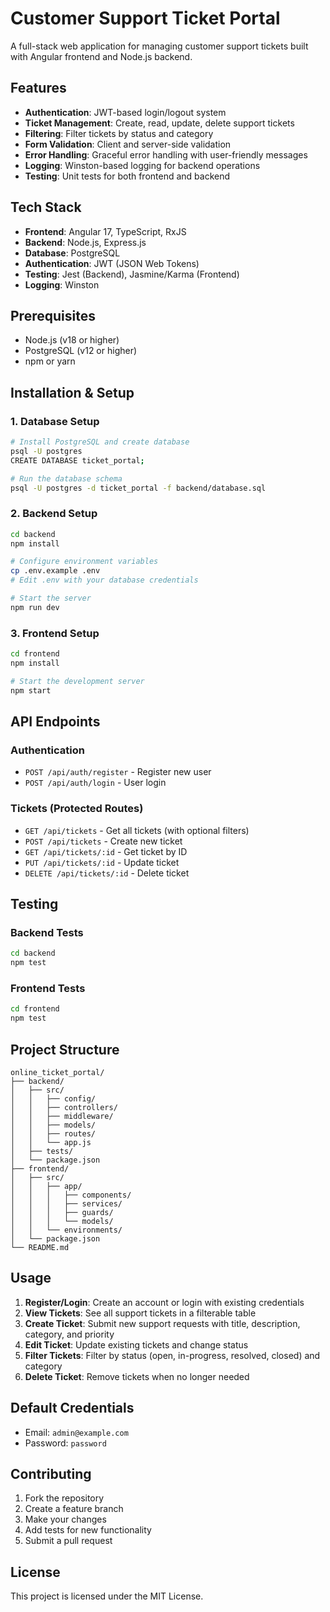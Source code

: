 # Customer Support Ticket Portal

A full-stack web application for managing customer support tickets built with Angular frontend and Node.js backend.

## Features

- **Authentication**: JWT-based login/logout system
- **Ticket Management**: Create, read, update, delete support tickets
- **Filtering**: Filter tickets by status and category
- **Form Validation**: Client and server-side validation
- **Error Handling**: Graceful error handling with user-friendly messages
- **Logging**: Winston-based logging for backend operations
- **Testing**: Unit tests for both frontend and backend

## Tech Stack

- **Frontend**: Angular 17, TypeScript, RxJS
- **Backend**: Node.js, Express.js
- **Database**: PostgreSQL
- **Authentication**: JWT (JSON Web Tokens)
- **Testing**: Jest (Backend), Jasmine/Karma (Frontend)
- **Logging**: Winston

## Prerequisites

- Node.js (v18 or higher)
- PostgreSQL (v12 or higher)
- npm or yarn

## Installation & Setup

### 1. Database Setup

```bash
# Install PostgreSQL and create database
psql -U postgres
CREATE DATABASE ticket_portal;

# Run the database schema
psql -U postgres -d ticket_portal -f backend/database.sql
```

### 2. Backend Setup

```bash
cd backend
npm install

# Configure environment variables
cp .env.example .env
# Edit .env with your database credentials

# Start the server
npm run dev
```

### 3. Frontend Setup

```bash
cd frontend
npm install

# Start the development server
npm start
```

## API Endpoints

### Authentication
- `POST /api/auth/register` - Register new user
- `POST /api/auth/login` - User login

### Tickets (Protected Routes)
- `GET /api/tickets` - Get all tickets (with optional filters)
- `POST /api/tickets` - Create new ticket
- `GET /api/tickets/:id` - Get ticket by ID
- `PUT /api/tickets/:id` - Update ticket
- `DELETE /api/tickets/:id` - Delete ticket

## Testing

### Backend Tests
```bash
cd backend
npm test
```

### Frontend Tests
```bash
cd frontend
npm test
```

## Project Structure

```
online_ticket_portal/
├── backend/
│   ├── src/
│   │   ├── config/
│   │   ├── controllers/
│   │   ├── middleware/
│   │   ├── models/
│   │   ├── routes/
│   │   └── app.js
│   ├── tests/
│   └── package.json
├── frontend/
│   ├── src/
│   │   ├── app/
│   │   │   ├── components/
│   │   │   ├── services/
│   │   │   ├── guards/
│   │   │   └── models/
│   │   └── environments/
│   └── package.json
└── README.md
```

## Usage

1. **Register/Login**: Create an account or login with existing credentials
2. **View Tickets**: See all support tickets in a filterable table
3. **Create Ticket**: Submit new support requests with title, description, category, and priority
4. **Edit Ticket**: Update existing tickets and change status
5. **Filter Tickets**: Filter by status (open, in-progress, resolved, closed) and category
6. **Delete Ticket**: Remove tickets when no longer needed

## Default Credentials

- Email: `admin@example.com`
- Password: `password`

## Contributing

1. Fork the repository
2. Create a feature branch
3. Make your changes
4. Add tests for new functionality
5. Submit a pull request

## License

This project is licensed under the MIT License.
